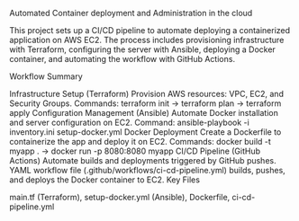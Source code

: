 Automated Container deployment and Administration in the cloud

This project sets up a CI/CD pipeline to automate deploying a containerized application on AWS EC2. The process includes provisioning infrastructure with Terraform, configuring the server with Ansible, deploying a Docker container, and automating the workflow with GitHub Actions.

Workflow Summary

Infrastructure Setup (Terraform)
Provision AWS resources: VPC, EC2, and Security Groups.
Commands: terraform init → terraform plan → terraform apply
Configuration Management (Ansible)
Automate Docker installation and server configuration on EC2.
Command: ansible-playbook -i inventory.ini setup-docker.yml
Docker Deployment
Create a Dockerfile to containerize the app and deploy it on EC2.
Commands: docker build -t myapp . → docker run -p 8080:8080 myapp
CI/CD Pipeline (GitHub Actions)
Automate builds and deployments triggered by GitHub pushes.
YAML workflow file (.github/workflows/ci-cd-pipeline.yml) builds, pushes, and deploys the Docker container to EC2.
Key Files

main.tf (Terraform), setup-docker.yml (Ansible), Dockerfile, ci-cd-pipeline.yml